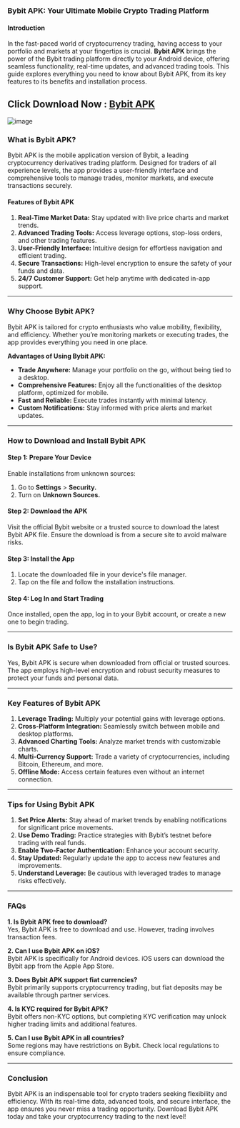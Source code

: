 ### **Bybit APK: Your Ultimate Mobile Crypto Trading Platform**  

#### **Introduction**  
In the fast-paced world of cryptocurrency trading, having access to your portfolio and markets at your fingertips is crucial. **Bybit APK** brings the power of the Bybit trading platform directly to your Android device, offering seamless functionality, real-time updates, and advanced trading tools. This guide explores everything you need to know about Bybit APK, from its key features to its benefits and installation process.  

## Click Download Now : [Bybit APK](https://apkfyp.com/bybit.html)

![image](https://github.com/user-attachments/assets/c39e776f-cadd-41b2-8839-22ba8fd0fba8)

### **What is Bybit APK?**  
Bybit APK is the mobile application version of Bybit, a leading cryptocurrency derivatives trading platform. Designed for traders of all experience levels, the app provides a user-friendly interface and comprehensive tools to manage trades, monitor markets, and execute transactions securely.  

#### **Features of Bybit APK**  
1. **Real-Time Market Data:** Stay updated with live price charts and market trends.  
2. **Advanced Trading Tools:** Access leverage options, stop-loss orders, and other trading features.  
3. **User-Friendly Interface:** Intuitive design for effortless navigation and efficient trading.  
4. **Secure Transactions:** High-level encryption to ensure the safety of your funds and data.  
5. **24/7 Customer Support:** Get help anytime with dedicated in-app support.  

---

### **Why Choose Bybit APK?**  

Bybit APK is tailored for crypto enthusiasts who value mobility, flexibility, and efficiency. Whether you’re monitoring markets or executing trades, the app provides everything you need in one place.  

**Advantages of Using Bybit APK:**  
- **Trade Anywhere:** Manage your portfolio on the go, without being tied to a desktop.  
- **Comprehensive Features:** Enjoy all the functionalities of the desktop platform, optimized for mobile.  
- **Fast and Reliable:** Execute trades instantly with minimal latency.  
- **Custom Notifications:** Stay informed with price alerts and market updates.  

---

### **How to Download and Install Bybit APK**  

#### **Step 1: Prepare Your Device**  
Enable installations from unknown sources:  
1. Go to **Settings** > **Security.**  
2. Turn on **Unknown Sources.**  

#### **Step 2: Download the APK**  
Visit the official Bybit website or a trusted source to download the latest Bybit APK file. Ensure the download is from a secure site to avoid malware risks.  

#### **Step 3: Install the App**  
1. Locate the downloaded file in your device's file manager.  
2. Tap on the file and follow the installation instructions.  

#### **Step 4: Log In and Start Trading**  
Once installed, open the app, log in to your Bybit account, or create a new one to begin trading.  

---

### **Is Bybit APK Safe to Use?**  
Yes, Bybit APK is secure when downloaded from official or trusted sources. The app employs high-level encryption and robust security measures to protect your funds and personal data.  

---

### **Key Features of Bybit APK**  
1. **Leverage Trading:** Multiply your potential gains with leverage options.  
2. **Cross-Platform Integration:** Seamlessly switch between mobile and desktop platforms.  
3. **Advanced Charting Tools:** Analyze market trends with customizable charts.  
4. **Multi-Currency Support:** Trade a variety of cryptocurrencies, including Bitcoin, Ethereum, and more.  
5. **Offline Mode:** Access certain features even without an internet connection.  

---

### **Tips for Using Bybit APK**  
1. **Set Price Alerts:** Stay ahead of market trends by enabling notifications for significant price movements.  
2. **Use Demo Trading:** Practice strategies with Bybit’s testnet before trading with real funds.  
3. **Enable Two-Factor Authentication:** Enhance your account security.  
4. **Stay Updated:** Regularly update the app to access new features and improvements.  
5. **Understand Leverage:** Be cautious with leveraged trades to manage risks effectively.  

---

### **FAQs**  

**1. Is Bybit APK free to download?**  
Yes, Bybit APK is free to download and use. However, trading involves transaction fees.  

**2. Can I use Bybit APK on iOS?**  
Bybit APK is specifically for Android devices. iOS users can download the Bybit app from the Apple App Store.  

**3. Does Bybit APK support fiat currencies?**  
Bybit primarily supports cryptocurrency trading, but fiat deposits may be available through partner services.  

**4. Is KYC required for Bybit APK?**  
Bybit offers non-KYC options, but completing KYC verification may unlock higher trading limits and additional features.  

**5. Can I use Bybit APK in all countries?**  
Some regions may have restrictions on Bybit. Check local regulations to ensure compliance.  

---

### **Conclusion**  
Bybit APK is an indispensable tool for crypto traders seeking flexibility and efficiency. With its real-time data, advanced tools, and secure interface, the app ensures you never miss a trading opportunity. Download Bybit APK today and take your cryptocurrency trading to the next level!
